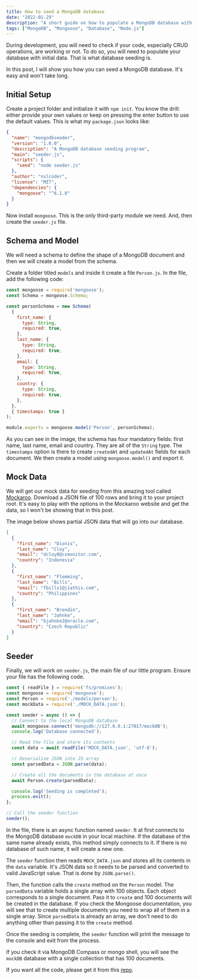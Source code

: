 ```yaml
---
title: How to seed a MongoDB database  
date: "2022-01-29"  
description: "A short guide on how to populate a MongoDB database with initial data"  
tags: ["MongoDB", "Mongoose", "Database", "Node.js"]
---
```


During development, you will need to check if your code, especially CRUD operations, are working or not. To do so, you will need to populate your database with initial data. That is what database seeding is.

In this post, I will show you how you can seed a MongoDB database. It's easy and won't take long.

## Initial Setup

Create a project folder and initialize it with `npm init`. You know the drill: either provide your own values or keep on pressing the enter button to use the default values. This is what my `package.json` looks like:

```json
{
  "name": "mongodbseeder",
  "version": "1.0.0",
  "description": "A MongoDB database seeding program",
  "main": "seeder.js",
  "scripts": {
    "seed": "node seeder.js"
  },
  "author": "nslcoder",
  "license": "MIT",
  "dependencies": {
    "mongoose": "^6.1.8"
  }
}
```

Now install `mongoose`. This is the only third-party module we need. And, then create the `seeder.js` file.

## Schema and Model

We will need a schema to define the shape of a MongoDB document and then we will create a model from the schema.

Create a folder titled `models` and inside it create a file `Person.js`. In the file, add the following code:

```javascript
const mongoose = require('mongoose');
const Schema = mongoose.Schema;

const personSchema = new Schema(
  {
    first_name: {
      type: String,
      required: true,
    },
    last_name: {
      type: String,
      required: true,
    },
    email: {
      type: String,
      required: true,
    },
    country: {
      type: String,
      required: true,
    },
  },
  { timestamps: true }
);

module.exports = mongoose.model('Person', personSchema);
```

As you can see in the image, the schema has four mandatory fields: first name, last name, email and country. They are all of the `String` type. The `timestamps` option is there to create `createdAt` and `updatedAt` fields for each document. We then create a model using `mongoose.model()` and export it.

## Mock Data

We will get our mock data for seeding from this amazing tool called [Mockaroo](https://www.mockaroo.com/). Download a JSON file of 100 rows and bring it to your project root. It's easy to play with the options in the Mockaroo website and get the data, so I won't be showing that in this post.

The image below shows partial JSON data that will go into our database. 

```json
[
  {
    "first_name": "Dionis",
    "last_name": "Cloy",
    "email": "dcloy0@csmonitor.com",
    "country": "Indonesia"
  },
  {
    "first_name": "Flemming",
    "last_name": "Bills",
    "email": "fbills1@jiathis.com",
    "country": "Philippines"
  },
  {
    "first_name": "Brendin",
    "last_name": "Jahnke",
    "email": "bjahnke2@oracle.com",
    "country": "Czech Republic"
  }
]
```

## Seeder

Finally, we will work on `seeder.js`, the main file of our little program. Ensure your file has the following code.

```javascript
const { readFile } = require('fs/promises');
const mongoose = require('mongoose');
const Person = require('./models/person');
const mockData = require('./MOCK_DATA.json');

const seeder = async () => {
  // Connect to the local MongoDB database
  await mongoose.connect('mongodb://127.0.0.1:27017/mockDB');
  console.log('Database connected');

  // Read the file and store its contents
  const data = await readFile('MOCK_DATA.json', 'utf-8');

  // Deserialize JSON into JS array
  const parsedData = JSON.parse(data);

  // Create all the documents in the database at once
  await Person.create(parsedData);

  console.log('Seeding is completed');
  process.exit();
};

// Call the seeder function
seeder();
```

In the file, there is an async function named `seeder`. It at first connects to the MongoDB database `mockDB` in your local machine. If the database of the same name already exists, this method simply connects to it. If there is no database of such name, it will create a new one. 

The `seeder` function then reads `MOCK_DATA.json` and stores all its contents in the `data` variable. It's JSON data so it needs to be parsed and converted to valid JavaScript value. That is done by `JSON.parse()`.

Then, the function calls the `create` method on the `Person` model. The `parsedData` variable holds a single array with 100 objects. Each object corresponds to a single document. Pass it to `create` and 100 documents will be created in the database. If you check the Mongoose documentation, you will see that to create multiple documents you need to wrap all of them in a single array. Since `parsedData` is already an array, we don't need to do anything other than passing it to the `create` method.

Once the seeding is complete, the `seeder` function will print the message to the console and exit from the process.

If you check it via MongoDB Compass or mongo shell, you will see the `mockDB` database with a single collection that has 100 documents.

 If you want all the code, please get it from this [repo](https://github.com/nslcoder/mongodbseeder).

